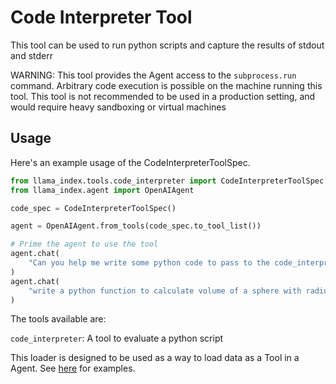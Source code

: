 # Code Interpreter Tool

This tool can be used to run python scripts and capture the results of stdout and stderr

WARNING: This tool provides the Agent access to the `subprocess.run` command.
Arbitrary code execution is possible on the machine running this tool.
This tool is not recommended to be used in a production setting, and would require heavy sandboxing or virtual machines

## Usage

Here's an example usage of the CodeInterpreterToolSpec.

```python
from llama_index.tools.code_interpreter import CodeInterpreterToolSpec
from llama_index.agent import OpenAIAgent

code_spec = CodeInterpreterToolSpec()

agent = OpenAIAgent.from_tools(code_spec.to_tool_list())

# Prime the agent to use the tool
agent.chat(
    "Can you help me write some python code to pass to the code_interpreter tool"
)
agent.chat(
    "write a python function to calculate volume of a sphere with radius 4.3cm"
)
```

The tools available are:

`code_interpreter`: A tool to evaluate a python script

This loader is designed to be used as a way to load data as a Tool in a Agent. See [here](https://github.com/emptycrown/llama-hub/tree/main) for examples.
